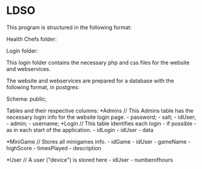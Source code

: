 # LDSO


This program is structured in the following format:

Health Chefs folder:





Login folder:

This login folder contains the necessary php and css files for the website and webservices.

The website and webservices are prepared for a database with the following format, in postgres:

Schema: public;

Tables and their respective columns:
*Admins   // This Admins table has the necessary login info for the website login page.
	- password;
	- salt;
	- idUser;
	- admin;
	- username;
*Login   // This table identifies each login - if possible - as in each start of the application.
	- idLogin
	- idUser
	- data 

*MiniGame     // Stores all minigames info.
	- idGame
	- idUser
	- gameName
	- highScore
	- timesPlayed
	- description

*User    // A user ("device") is stored here
	- idUser
	- numberofhours





